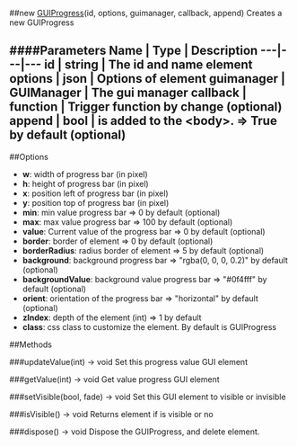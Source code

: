 ##new [GUIProgress](#)(id, options, guimanager, callback, append)
Creates a new GUIProgress

####Parameters
Name | Type | Description
---|---|---
**id** | string | The id and name element
**options** | json | Options of element
**guimanager** | GUIManager | The gui manager
**callback** | function | Trigger function by change (optional)
**append** | bool | is added to the &lt;body&gt;. =&gt; True by default (optional)
---

##Options

* **w**: width of progress bar (in pixel)
* **h**: height of progress bar (in pixel)
* **x**: position left of progress bar (in pixel)
* **y**: position top of progress bar (in pixel)
* **min**: min value progress bar =&gt; 0 by default (optional)
* **max**: max value progress bar =&gt; 100 by default (optional)
* **value**: Current value of the progress bar =&gt; 0 by default (optional)
* **border**: border of element =&gt; 0 by default (optional)
* **borderRadius**: radius border of element =&gt; 5 by default (optional)
* **background**: background progress bar  =&gt; "rgba(0, 0, 0, 0.2)" by default (optional)
* **backgroundValue**:  background value progress bar  =&gt; "#0f4fff" by default (optional)
* **orient**: orientation of the progress bar =&gt; "horizontal" by default (optional)
* **zIndex**: depth of the element (int) =&gt; 1 by default
* **class**: css class to customize the element. By default is GUIProgress

##Methods

###updateValue(int) → void
Set this progress value GUI element 

###getValue(int) → void
Get value progress GUI element

###setVisible(bool, fade) → void
Set this GUI element to visible or invisible

###isVisible() → void
Returns element if is visible or no

###dispose() → void
Dispose the GUIProgress, and delete element.
